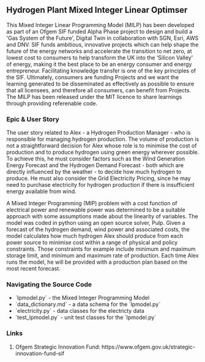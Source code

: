 ## Hydrogen Plant Mixed Integer Linear Optimser 

This Mixed Integer Linear Programming Model (MILP) has been developed as part of an Ofgem SIF funded Alpha Phase project to design and build a 'Gas System of the Future', Digital Twin in collaboration with SGN, Esri, AWS and DNV. SIF funds ambitious, innovative projects which can help shape the future of the energy networks and accelerate the transition to net zero, at lowest cost to consumers to help transform the UK into the ‘Silicon Valley’ of energy, making it the best place to be an energy consumer and energy entrepreneur. Facilitating knowledge transfer is one of the key principles of the SIF. Ultimately, consumers are funding Projects and we want the learning generated to be disseminated as effectively as possible to ensure that all licensees, and therefore all consumers, can benefit from Projects. The MILP has been released under the MIT licence to share learnings through providing referenable code.

### Epic & User Story

The user story related to Alex - a Hydrogen Production Manager - who is responsible for managing hydrogen production. The volume of production is not a straightforward decision for Alex whose role is to minimise the cost of production and to produce hydrogen using green energy wherever possible. To achieve this, he must consider factors such as the Wind Generation Energy Forecast and the Hydrogen Demand Forecast - both which are directly influenced by the weather - to decide how much hydrogen to produce. He must also consider the Grid Electricity Pricing, since he may need to purchase electricity for hydrogen production if there is insufficient energy available from wind.

A Mixed Integer Programming (MIP) problem with a cost function of electrical power and renewable power was determined to be a suitable approach with some assumptions made about the linearity of variables. The model was coded in python using an open source solver, Pulp. Given a forecast of the hydrogen demand, wind power and associated costs, the model calculates how much hydrogen Alex should produce from each power source to minimise cost within a range of physical and policy  constraints. Those constraints for example include minimum and maximum storage limit, and minimum and maximum rate of production. Each time Alex runs the model, he will be provided with a production plan based on the most recent forecast.

### Navigating the Source Code

<ul>
  <li> `lpmodel.py` - the Mixed Integer Programming Model</li>
  <li> `data_dictionary.md` - a data schema for the `lpmodel.py`</li>
  <li> `electricity.py` - data classes for the electricty data</li>
  <li> `test_lpmodel.py` - unit test classes for the `lpmodel.py`</li>
</ul>

### Links

<ol>
  <li>Ofgem Strategic Innovation Fund: https://www.ofgem.gov.uk/strategic-innovation-fund-sif</li>
</ol>
